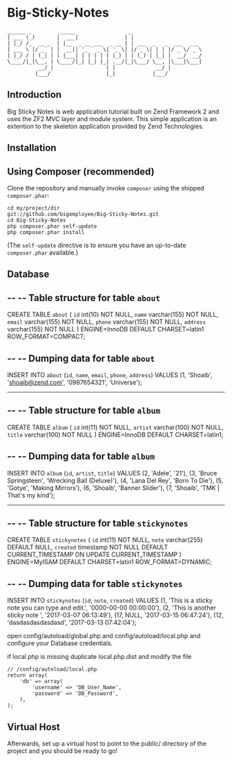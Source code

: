 Big-Sticky-Notes
================
    ______ _         _____                 _
    | ___ (_)       |  ___|               | |
    | |_/ /_  __ _  | |__  _ __ ___  _ __ | | ___  _   _  ___  ___
    | ___ \ |/ _` | |  __|| '_ ` _ \| '_ \| |/ _ \| | | |/ _ \/ _ \
    | |_/ / | (_| | | |___| | | | | | |_) | | (_) | |_| |  __/  __/
    \____/|_|\__, | \____/|_| |_| |_| .__/|_|\___/ \__, |\___|\___|
              __/ |                 | |             __/ |
             |___/                  |_|            |___/

Introduction
------------
Big Sticky Notes is web application tutorial built on Zend Framework 2 and uses
the ZF2 MVC layer and module system. This simple application is an extention to
the skeleton application provided by Zend Technologies.

Installation
------------

Using Composer (recommended)
----------------------------
Clone the repository and manually invoke `composer` using the shipped
`composer.phar`:

    cd my/project/dir
    git://github.com/bigemployee/Big-Sticky-Notes.git
    cd Big-Sticky-Notes
    php composer.phar self-update
    php composer.phar install

(The `self-update` directive is to ensure you have an up-to-date `composer.phar`
available.)

Database
--------
--
-- Table structure for table `about`
--

CREATE TABLE `about` (
  `id` int(10) NOT NULL,
  `name` varchar(155) NOT NULL,
  `email` varchar(155) NOT NULL,
  `phone` varchar(155) NOT NULL,
  `address` varchar(155) NOT NULL
) ENGINE=InnoDB DEFAULT CHARSET=latin1 ROW_FORMAT=COMPACT;

--
-- Dumping data for table `about`
--

INSERT INTO `about` (`id`, `name`, `email`, `phone`, `address`) VALUES
(1, 'Shoaib', 'shoaib@zend.com', '0987654321', 'Universe');

-- --------------------------------------------------------

--
-- Table structure for table `album`
--

CREATE TABLE `album` (
  `id` int(11) NOT NULL,
  `artist` varchar(100) NOT NULL,
  `title` varchar(100) NOT NULL
) ENGINE=InnoDB DEFAULT CHARSET=latin1;

--
-- Dumping data for table `album`
--

INSERT INTO `album` (`id`, `artist`, `title`) VALUES
(2, 'Adele', '21'),
(3, 'Bruce  Springsteen', 'Wrecking Ball (Deluxe)'),
(4, 'Lana  Del  Rey', 'Born  To  Die'),
(5, 'Gotye', 'Making  Mirrors'),
(6, 'Shoaib', 'Banner Slider'),
(7, 'Shoaib', 'TMK | That\'s my kind');

-- --------------------------------------------------------

--
-- Table structure for table `stickynotes`
--

CREATE TABLE `stickynotes` (
  `id` int(11) NOT NULL,
  `note` varchar(255) DEFAULT NULL,
  `created` timestamp NOT NULL DEFAULT CURRENT_TIMESTAMP ON UPDATE CURRENT_TIMESTAMP
) ENGINE=MyISAM DEFAULT CHARSET=latin1 ROW_FORMAT=DYNAMIC;

--
-- Dumping data for table `stickynotes`
--

INSERT INTO `stickynotes` (`id`, `note`, `created`) VALUES
(1, 'This is a sticky note you can type and edit.', '0000-00-00 00:00:00'),
(2, 'This is another sticky note ', '2017-03-07 06:13:49'),
(17, NULL, '2017-03-15 06:47:24'),
(12, 'dasdasdasdasdasd', '2017-03-13 07:42:04');


open config/autoload/global.php and config/autoload/local.php and configure
your Database credentials.

if local.php is missing duplicate local.php.dist and modify the file

    // /config/autoload/local.php
    return array(
        'db' => array(
            'username' => 'DB_User_Name',
            'password' => 'DB_Password',
        ),
    );

Virtual Host
------------
Afterwards, set up a virtual host to point to the public/ directory of the
project and you should be ready to go!
